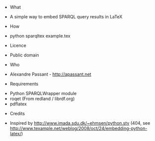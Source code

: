 * What
- A simple way to embed SPARQL query results in LaTeX

* How
- python sparqltex example.tex

* Licence
- Public domain

* Who
- Alexandre Passant - http://apassant.net

* Requirements
- Python SPARQLWrapper module
- roqet (From redland / librdf.org)
- pdflatex

* Credits
- Inspired by http://www.imada.sdu.dk/~ehmsen/python.sty (404, see http://www.texample.net/weblog/2008/oct/24/embedding-python-latex/)
